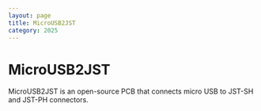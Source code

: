 ```yaml
---
layout: page
title: MicroUSB2JST
category: 2025
---
```


# MicroUSB2JST

MicroUSB2JST is an open-source PCB that connects micro USB to JST-SH and JST-PH connectors.

